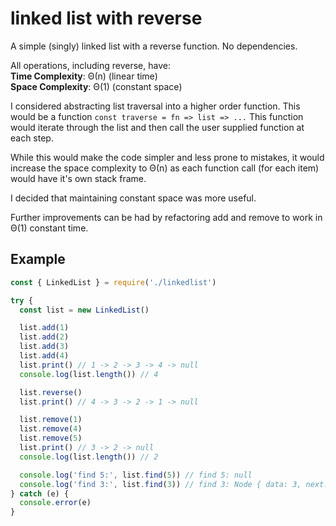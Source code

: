 # linked list with reverse
A simple (singly) linked list with a reverse function.
No dependencies.

All operations, including reverse, have:  
**Time Complexity**: Θ(n) (linear time)  
**Space Complexity**: Θ(1) (constant space)  

I considered abstracting list traversal into a higher order function.
This would be a function `const traverse = fn => list => ...`
This function would iterate through the list and then call the user supplied function at each step.  
  
While this would make the code simpler and less prone to mistakes, it would increase the space complexity to Θ(n) as each function call (for each item) would have it's own stack frame.  
  
I decided that maintaining constant space was more useful.

Further improvements can be had by refactoring add and remove to work in Θ(1) constant time.


## Example

```js
const { LinkedList } = require('./linkedlist')

try {
  const list = new LinkedList()

  list.add(1)
  list.add(2)
  list.add(3)
  list.add(4)
  list.print() // 1 -> 2 -> 3 -> 4 -> null
  console.log(list.length()) // 4

  list.reverse()
  list.print() // 4 -> 3 -> 2 -> 1 -> null

  list.remove(1)
  list.remove(4)
  list.remove(5)
  list.print() // 3 -> 2 -> null
  console.log(list.length()) // 2

  console.log('find 5:', list.find(5)) // find 5: null
  console.log('find 3:', list.find(3)) // find 3: Node { data: 3, next: Node { data: 2, next: null } }
} catch (e) {
  console.error(e)
}
```
